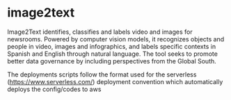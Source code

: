 # image2text
Image2Text identifies, classifies and labels video and images for newsrooms. Powered by computer vision models, it recognizes objects and people in video, images and infographics, and labels specific contexts in Spanish and English through natural language. The tool seeks to promote better data governance by including perspectives from the Global South.

The deployments scripts follow the format used for the serverless (https://www.serverless.com/) deployment convention which automatically deploys the config/codes to aws

